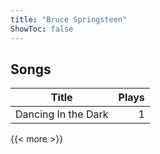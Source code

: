 ```yaml
---
title: "Bruce Springsteen"
ShowToc: false
---
```


## Songs
Title | Plays 
----- | -----: 
Dancing In the Dark | 1

{{< more >}}